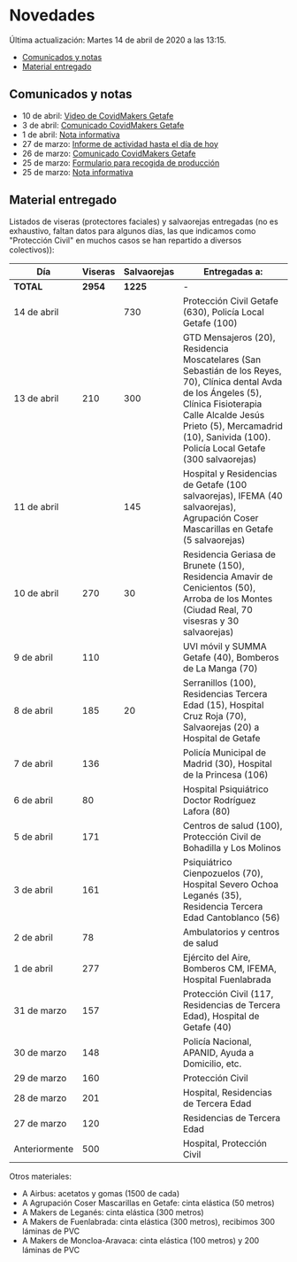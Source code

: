 # Novedades

Última actualización: Martes 14 de abril de 2020 a las 13:15.

* [Comunicados y notas](#comunicados)
* [Material entregado](#entregado)

## <a name="comunicados">Comunicados y notas</a>

* 10 de abril: [Video de CovidMakers Getafe](https://youtu.be/FHGc20u-NdQ)
* 3 de abril: [Comunicado CovidMakers Getafe](2020-04-23-comunicado.md)
* 1 de abril: [Nota informativa](2020-04-01-nota.md)
* 27 de marzo: [Informe de actividad hasta el día de hoy](2020-03-27-resumen.md)
* 26 de marzo: [Comunicado CovidMakers Getafe](2020-03-26-comunicado.md)
* 25 de marzo: [Formulario para recogida de producción](2020-03-25-formulario.md)
* 25 de marzo: [Nota informativa](2020-03-25-nota.md)


## <a name="entregado">Material entregado</a>

Listados de viseras (protectores faciales) y salvaorejas entregadas (no es exhaustivo, faltan datos para algunos días, las que indicamos como "Protección Civil" en muchos casos se han repartido a diversos colectivos)):

| Día         | Viseras | Salvaorejas | Entregadas a: |
|-------------|---------|-------------|---------------|
| **TOTAL** | **2954** | **1225** | -|
| 14 de abril |    |    730 | Protección Civil Getafe (630),  Policía Local Getafe (100)|
| 13 de abril | 210   |  300   | GTD Mensajeros (20), Residencia Moscatelares (San Sebastián de los Reyes, 70), Clínica dental Avda de los Ángeles (5), Clínica Fisioterapia Calle Alcalde Jesús Prieto (5), Mercamadrid (10), Sanivida (100). Policía Local Getafe (300 salvaorejas) |
| 11 de abril |       | 145 | Hospital y Residencias de Getafe (100 salvaorejas), IFEMA (40 salvaorejas), Agrupación Coser Mascarillas en Getafe (5 salvaorejas) |
| 10 de abril | 270   | 30  | Residencia Geriasa de Brunete (150), Residencia Amavir de Cenicientos (50), Arroba de los Montes (Ciudad Real, 70 visesras y 30 salvaorejas) |
| 9 de abril  | 110   |     | UVI móvil y SUMMA Getafe (40), Bomberos de La Manga (70) |
| 8 de abril  | 185   | 20  | Serranillos (100), Residencias Tercera Edad (15), Hospital Cruz Roja (70), Salvaorejas (20) a Hospital de Getafe |
| 7 de abril  | 136   |     | Policía Municipal de Madrid (30), Hospital de la Princesa (106)
| 6 de abril  | 80    |     | Hospital Psiquiátrico Doctor Rodríguez Lafora (80)
| 5 de abril  | 171   |     | Centros de salud (100), Protección Civil de Bohadilla y Los Molinos |
| 3 de abril  | 161   |     | Psiquiátrico Cienpozuelos (70), Hospital Severo Ochoa Leganés (35), Residencia Tercera Edad Cantoblanco (56)|
| 2 de abril  | 78    |     | Ambulatorios y centros de salud |
| 1 de abril  | 277   |     | Ejército del Aire, Bomberos CM, IFEMA, Hospital Fuenlabrada |
| 31 de marzo | 157   |     | Protección Civil (117, Residencias de Tercera Edad), Hospital de Getafe (40) |
| 30 de marzo | 148   |     | Policía Nacional, APANID, Ayuda a Domicilio, etc. |
| 29 de marzo | 160   |     | Protección Civil |
| 28 de marzo | 201   |     | Hospital, Residencias de Tercera Edad |
| 27 de marzo | 120   |     | Residencias de Tercera Edad |
| Anteriormente | 500 |     | Hospital, Protección Civil |

Otros materiales:

* A Airbus: acetatos y gomas (1500 de cada)
* A Agrupación Coser Mascarillas en Getafe: cinta elástica (50 metros)
* A Makers de Leganés: cinta elástica (300 metros)
* A Makers de Fuenlabrada: cinta elástica (300 metros), recibimos 300 láminas de PVC
* A Makers de Moncloa-Aravaca: cinta elástica (100 metros) y 200 láminas de PVC
